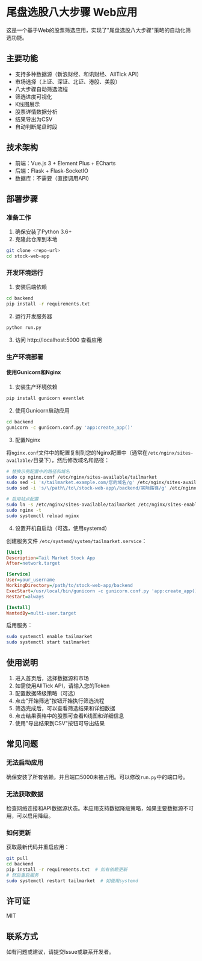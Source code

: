 # 尾盘选股八大步骤 Web应用

这是一个基于Web的股票筛选应用，实现了"尾盘选股八大步骤"策略的自动化筛选功能。

## 主要功能

- 支持多种数据源（新浪财经、和讯财经、AllTick API）
- 市场选择（上证、深证、北证、港股、美股）
- 八大步骤自动筛选流程
- 筛选进度可视化
- K线图展示
- 股票详情数据分析
- 结果导出为CSV
- 自动判断尾盘时段

## 技术架构

- 前端：Vue.js 3 + Element Plus + ECharts
- 后端：Flask + Flask-SocketIO
- 数据库：不需要（直接调用API）

## 部署步骤

### 准备工作

1. 确保安装了Python 3.6+
2. 克隆此仓库到本地

```bash
git clone <repo-url>
cd stock-web-app
```

### 开发环境运行

1. 安装后端依赖

```bash
cd backend
pip install -r requirements.txt
```

2. 运行开发服务器

```bash
python run.py
```

3. 访问 http://localhost:5000 查看应用

### 生产环境部署

#### 使用Gunicorn和Nginx

1. 安装生产环境依赖

```bash
pip install gunicorn eventlet
```

2. 使用Gunicorn启动应用

```bash
cd backend
gunicorn -c gunicorn.conf.py 'app:create_app()'
```

3. 配置Nginx

将`nginx.conf`文件中的配置复制到您的Nginx配置中（通常在`/etc/nginx/sites-available/`目录下），然后修改域名和路径：

```bash
# 替换示例配置中的路径和域名
sudo cp nginx.conf /etc/nginx/sites-available/tailmarket
sudo sed -i 's/tailmarket.example.com/您的域名/g' /etc/nginx/sites-available/tailmarket
sudo sed -i 's/\/path\/to\/stock-web-app\/backend/实际路径/g' /etc/nginx/sites-available/tailmarket

# 启用站点配置
sudo ln -s /etc/nginx/sites-available/tailmarket /etc/nginx/sites-enabled/
sudo nginx -t
sudo systemctl reload nginx
```

4. 设置开机自启动（可选，使用systemd）

创建服务文件 `/etc/systemd/system/tailmarket.service`：

```ini
[Unit]
Description=Tail Market Stock App
After=network.target

[Service]
User=your_username
WorkingDirectory=/path/to/stock-web-app/backend
ExecStart=/usr/local/bin/gunicorn -c gunicorn.conf.py 'app:create_app()'
Restart=always

[Install]
WantedBy=multi-user.target
```

启用服务：

```bash
sudo systemctl enable tailmarket
sudo systemctl start tailmarket
```

## 使用说明

1. 进入首页后，选择数据源和市场
2. 如需使用AllTick API，请输入您的Token
3. 配置数据降级策略（可选）
4. 点击"开始筛选"按钮开始执行筛选流程
5. 筛选完成后，可以查看筛选结果和详细数据
6. 点击结果表格中的股票可查看K线图和详细信息
7. 使用"导出结果到CSV"按钮可导出结果

## 常见问题

### 无法启动应用

确保安装了所有依赖，并且端口5000未被占用。可以修改`run.py`中的端口号。

### 无法获取数据

检查网络连接和API数据源状态。本应用支持数据降级策略，如果主要数据源不可用，可以启用降级。

### 如何更新

获取最新代码并重启应用：

```bash
git pull
cd backend
pip install -r requirements.txt  # 如有依赖更新
# 然后重启服务
sudo systemctl restart tailmarket  # 如使用systemd
```

## 许可证

MIT

## 联系方式

如有问题或建议，请提交Issue或联系开发者。 